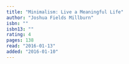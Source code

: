 ```yaml
---
title: "Minimalism: Live a Meaningful Life"
author: "Joshua Fields Millburn"
isbn: ""
isbn13: ""
rating: 4
pages: 138
read: "2016-01-13"
added: "2016-01-10"
---
```


